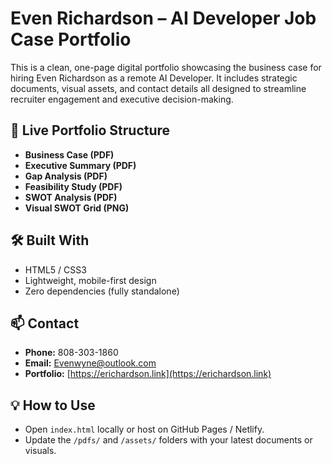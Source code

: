 # Even Richardson – AI Developer Job Case Portfolio

This is a clean, one-page digital portfolio showcasing the business case for hiring Even Richardson as a remote AI Developer. It includes strategic documents, visual assets, and contact details all designed to streamline recruiter engagement and executive decision-making.

## 🔗 Live Portfolio Structure

- **Business Case (PDF)**
- **Executive Summary (PDF)**
- **Gap Analysis (PDF)**
- **Feasibility Study (PDF)**
- **SWOT Analysis (PDF)**
- **Visual SWOT Grid (PNG)**

## 🛠 Built With

- HTML5 / CSS3
- Lightweight, mobile-first design
- Zero dependencies (fully standalone)

## 📫 Contact

- **Phone:** 808-303-1860
- **Email:** Evenwyne@outlook.com
- **Portfolio:** [https://erichardson.link](https://erichardson.link)

## 💡 How to Use

- Open `index.html` locally or host on GitHub Pages / Netlify.
- Update the `/pdfs/` and `/assets/` folders with your latest documents or visuals.
